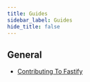 ```yaml
---
title: Guides
sidebar_label: Guides
hide_title: false
---
```


## General
<a id="guides-general"></a>

* [Contributing To Fastify](./Contributing.md)
